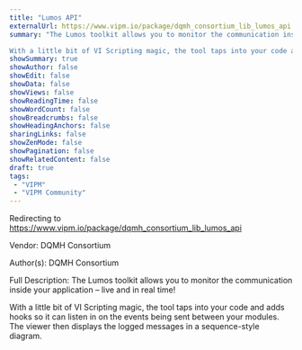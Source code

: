 ```yaml
---
title: "Lumos API"
externalUrl: https://www.vipm.io/package/dqmh_consortium_lib_lumos_api
summary: "The Lumos toolkit allows you to monitor the communication inside your application – live and in real time! 

With a little bit of VI Scripting magic, the tool taps into your code and adds hooks so it can listen in on the events being sent between your modules."
showSummary: true
showAuthor: false
showEdit: false
showData: false
showViews: false
showReadingTime: false
showWordCount: false
showBreadcrumbs: false
showHeadingAnchors: false
sharingLinks: false
showZenMode: false
showPagination: false
showRelatedContent: false
draft: true
tags:
 - "VIPM"
 - "VIPM Community"
---
```


Redirecting to https://www.vipm.io/package/dqmh_consortium_lib_lumos_api

Vendor: DQMH Consortium

Author(s): DQMH Consortium
 
Full Description:
The Lumos toolkit allows you to monitor the communication inside your application – live and in real time! 

With a little bit of VI Scripting magic, the tool taps into your code and adds hooks so it can listen in on the events being sent between your modules. The viewer then displays the logged messages in a sequence-style diagram.